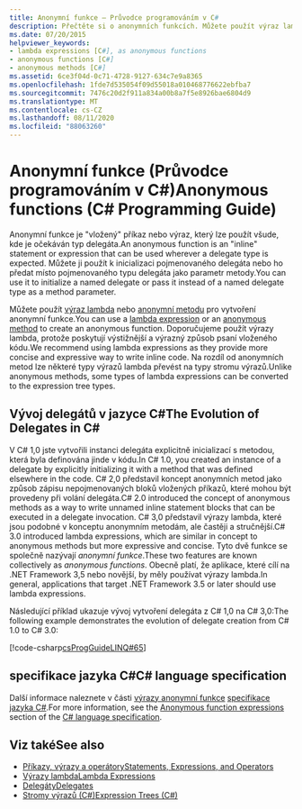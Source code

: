 ```yaml
---
title: Anonymní funkce – Průvodce programováním v C#
description: Přečtěte si o anonymních funkcích. Můžete použít výraz lambda nebo anonymní metodu pro vytvoření anonymní funkce.
ms.date: 07/20/2015
helpviewer_keywords:
- lambda expressions [C#], as anonymous functions
- anonymous functions [C#]
- anonymous methods [C#]
ms.assetid: 6ce3f04d-0c71-4728-9127-634c7e9a8365
ms.openlocfilehash: 1fde7d535054f09d55018a010468776622ebfba7
ms.sourcegitcommit: 7476c20d2f911a834a00b8a7f5e8926bae6804d9
ms.translationtype: MT
ms.contentlocale: cs-CZ
ms.lasthandoff: 08/11/2020
ms.locfileid: "88063260"
---
```

# <a name="anonymous-functions-c-programming-guide"></a><span data-ttu-id="0b26e-104">Anonymní funkce (Průvodce programováním v C#)</span><span class="sxs-lookup"><span data-stu-id="0b26e-104">Anonymous functions (C# Programming Guide)</span></span>

<span data-ttu-id="0b26e-105">Anonymní funkce je "vložený" příkaz nebo výraz, který lze použít všude, kde je očekáván typ delegáta.</span><span class="sxs-lookup"><span data-stu-id="0b26e-105">An anonymous function is an "inline" statement or expression that can be used wherever a delegate type is expected.</span></span> <span data-ttu-id="0b26e-106">Můžete ji použít k inicializaci pojmenovaného delegáta nebo ho předat místo pojmenovaného typu delegáta jako parametr metody.</span><span class="sxs-lookup"><span data-stu-id="0b26e-106">You can use it to initialize a named delegate or pass it instead of a named delegate type as a method parameter.</span></span>

<span data-ttu-id="0b26e-107">Můžete použít [výraz lambda](../../language-reference/operators/lambda-expressions.md) nebo [anonymní metodu](../../language-reference/operators/delegate-operator.md) pro vytvoření anonymní funkce.</span><span class="sxs-lookup"><span data-stu-id="0b26e-107">You can use a [lambda expression](../../language-reference/operators/lambda-expressions.md) or an [anonymous method](../../language-reference/operators/delegate-operator.md) to create an anonymous function.</span></span> <span data-ttu-id="0b26e-108">Doporučujeme použít výrazy lambda, protože poskytují výstižnější a výrazný způsob psaní vloženého kódu.</span><span class="sxs-lookup"><span data-stu-id="0b26e-108">We recommend using lambda expressions as they provide more concise and expressive way to write inline code.</span></span> <span data-ttu-id="0b26e-109">Na rozdíl od anonymních metod lze některé typy výrazů lambda převést na typy stromu výrazů.</span><span class="sxs-lookup"><span data-stu-id="0b26e-109">Unlike anonymous methods, some types of lambda expressions can be converted to the expression tree types.</span></span>

## <a name="the-evolution-of-delegates-in-c"></a><span data-ttu-id="0b26e-110">Vývoj delegátů v jazyce C\#</span><span class="sxs-lookup"><span data-stu-id="0b26e-110">The Evolution of Delegates in C\#</span></span>

 <span data-ttu-id="0b26e-111">V C# 1,0 jste vytvořili instanci delegáta explicitně inicializací s metodou, která byla definována jinde v kódu.</span><span class="sxs-lookup"><span data-stu-id="0b26e-111">In C# 1.0, you created an instance of a delegate by explicitly initializing it with a method that was defined elsewhere in the code.</span></span> <span data-ttu-id="0b26e-112">C# 2,0 představil koncept anonymních metod jako způsob zápisu nepojmenovaných bloků vložených příkazů, které mohou být provedeny při volání delegáta.</span><span class="sxs-lookup"><span data-stu-id="0b26e-112">C# 2.0 introduced the concept of anonymous methods as a way to write unnamed inline statement blocks that can be executed in a delegate invocation.</span></span> <span data-ttu-id="0b26e-113">C# 3,0 představil výrazy lambda, které jsou podobné v konceptu anonymním metodám, ale častěji a stručnější.</span><span class="sxs-lookup"><span data-stu-id="0b26e-113">C# 3.0 introduced lambda expressions, which are similar in concept to anonymous methods but more expressive and concise.</span></span> <span data-ttu-id="0b26e-114">Tyto dvě funkce se společně nazývají *anonymní funkce*.</span><span class="sxs-lookup"><span data-stu-id="0b26e-114">These two features are known collectively as *anonymous functions*.</span></span> <span data-ttu-id="0b26e-115">Obecně platí, že aplikace, které cílí na .NET Framework 3,5 nebo novější, by měly používat výrazy lambda.</span><span class="sxs-lookup"><span data-stu-id="0b26e-115">In general, applications that target .NET Framework 3.5 or later should use lambda expressions.</span></span>  
  
 <span data-ttu-id="0b26e-116">Následující příklad ukazuje vývoj vytvoření delegáta z C# 1,0 na C# 3,0:</span><span class="sxs-lookup"><span data-stu-id="0b26e-116">The following example demonstrates the evolution of delegate creation from C# 1.0 to C# 3.0:</span></span>  
  
 [!code-csharp[csProgGuideLINQ#65](~/samples/snippets/csharp/VS_Snippets_VBCSharp/csProgGuideLINQ/CS/csRef30LangFeatures_2.cs#65)]  
  
## <a name="c-language-specification"></a><span data-ttu-id="0b26e-117">specifikace jazyka C#</span><span class="sxs-lookup"><span data-stu-id="0b26e-117">C# language specification</span></span>

<span data-ttu-id="0b26e-118">Další informace naleznete v části [výrazy anonymní funkce](~/_csharplang/spec/expressions.md#anonymous-function-expressions) [specifikace jazyka C#](~/_csharplang/spec/introduction.md).</span><span class="sxs-lookup"><span data-stu-id="0b26e-118">For more information, see the [Anonymous function expressions](~/_csharplang/spec/expressions.md#anonymous-function-expressions) section of the [C# language specification](~/_csharplang/spec/introduction.md).</span></span>
  
## <a name="see-also"></a><span data-ttu-id="0b26e-119">Viz také</span><span class="sxs-lookup"><span data-stu-id="0b26e-119">See also</span></span>

- [<span data-ttu-id="0b26e-120">Příkazy, výrazy a operátory</span><span class="sxs-lookup"><span data-stu-id="0b26e-120">Statements, Expressions, and Operators</span></span>](./index.md)
- [<span data-ttu-id="0b26e-121">Výrazy lambda</span><span class="sxs-lookup"><span data-stu-id="0b26e-121">Lambda Expressions</span></span>](../../language-reference/operators/lambda-expressions.md)
- [<span data-ttu-id="0b26e-122">Delegáty</span><span class="sxs-lookup"><span data-stu-id="0b26e-122">Delegates</span></span>](../delegates/index.md)
- [<span data-ttu-id="0b26e-123">Stromy výrazů (C#)</span><span class="sxs-lookup"><span data-stu-id="0b26e-123">Expression Trees (C#)</span></span>](../concepts/expression-trees/index.md)
